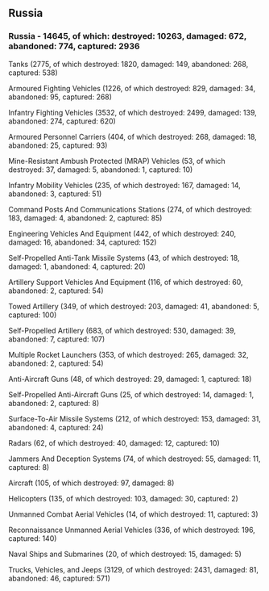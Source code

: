 
 
 ## Russia
 
 ### Russia - 14645, of which: destroyed: 10263, damaged: 672, abandoned: 774, captured: 2936

 

 

 Tanks (2775, of which destroyed: 1820, damaged: 149, abandoned: 268, captured: 538)

 Armoured Fighting Vehicles (1226, of which destroyed: 829, damaged: 34, abandoned: 95, captured: 268)

 Infantry Fighting Vehicles (3532, of which destroyed: 2499, damaged: 139, abandoned: 274, captured: 620)

 Armoured Personnel Carriers (404, of which destroyed: 268, damaged: 18, abandoned: 25, captured: 93)

 Mine-Resistant Ambush Protected (MRAP) Vehicles (53, of which destroyed: 37, damaged: 5, abandoned: 1, captured: 10)

 Infantry Mobility Vehicles (235, of which destroyed: 167, damaged: 14, abandoned: 3, captured: 51)

 Command Posts And Communications Stations (274, of which destroyed: 183, damaged: 4, abandoned: 2, captured: 85)

 Engineering Vehicles And Equipment (442, of which destroyed: 240, damaged: 16, abandoned: 34, captured: 152)

 Self-Propelled Anti-Tank Missile Systems (43, of which destroyed: 18, damaged: 1, abandoned: 4, captured: 20)

 Artillery Support Vehicles And Equipment (116, of which destroyed: 60, abandoned: 2, captured: 54)

 Towed Artillery (349, of which destroyed: 203, damaged: 41, abandoned: 5, captured: 100)

 Self-Propelled Artillery (683, of which destroyed: 530, damaged: 39, abandoned: 7, captured: 107)

 Multiple Rocket Launchers (353, of which destroyed: 265, damaged: 32, abandoned: 2, captured: 54)

 Anti-Aircraft Guns (48, of which destroyed: 29, damaged: 1, captured: 18)

 Self-Propelled Anti-Aircraft Guns (25, of which destroyed: 14, damaged: 1, abandoned: 2, captured: 8)

 Surface-To-Air Missile Systems (212, of which destroyed: 153, damaged: 31, abandoned: 4, captured: 24)

 Radars (62, of which destroyed: 40, damaged: 12, captured: 10)

 Jammers And Deception Systems (74, of which destroyed: 55, damaged: 11, captured: 8)

 Aircraft (105, of which destroyed: 97, damaged: 8)

 Helicopters (135, of which destroyed: 103, damaged: 30, captured: 2)

 Unmanned Combat Aerial Vehicles (14, of which destroyed: 11, captured: 3)

 Reconnaissance Unmanned Aerial Vehicles (336, of which destroyed: 196, captured: 140)

 Naval Ships and Submarines (20, of which destroyed: 15, damaged: 5)

 Trucks, Vehicles, and Jeeps (3129, of which destroyed: 2431, damaged: 81, abandoned: 46, captured: 571)

